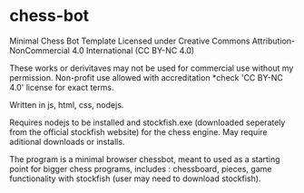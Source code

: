 # chess-bot
Minimal Chess Bot Template 
Licensed under Creative Commons Attribution-NonCommercial 4.0 International (CC BY-NC 4.0)

These works or derivitaves may not be used for commercial use without my permission.
Non-profit use allowed with accreditation *check 'CC BY-NC 4.0' license for exact terms.

Written in js, html, css, nodejs.

Requires nodejs to be installed and stockfish.exe (downloaded seperately from the official stockfish website) for the chess engine.
May require aditional downloads or installs.

The program is a minimal browser chessbot, meant to used as a starting point for bigger chess programs, includes : chessboard, pieces, game functionality with stockfish (user may need to download stockfish).
